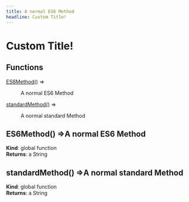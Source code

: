 ```yaml
---
title: A normal ES6 Method
headline: Custom Title!
---
```


# Custom Title!

## Functions

<dl>
<dt><a href="#ES6Method">ES6Method()</a> ⇒</dt>
<dd><p>A normal ES6 Method</p>
</dd>
<dt><a href="#standardMethod">standardMethod()</a> ⇒</dt>
<dd><p>A normal standard Method</p>
</dd>
</dl>

<a name="ES6Method"></a>

## ES6Method() ⇒A normal ES6 Method

**Kind**: global function  
**Returns**: a String  
<a name="standardMethod"></a>

## standardMethod() ⇒A normal standard Method

**Kind**: global function  
**Returns**: a String  
